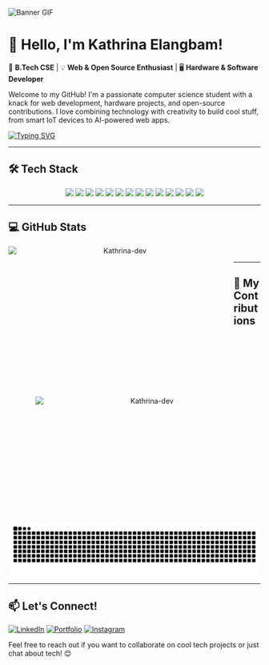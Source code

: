 ![Banner GIF](https://www.icegif.com/wp-content/uploads/2023/12/icegif-95.gif)

# 👋 Hello, I'm Kathrina Elangbam!
🚀 **B.Tech CSE** | 💡 **Web & Open Source Enthusiast** | 🖥️ **Hardware & Software Developer**

Welcome to my GitHub! I'm a passionate computer science student with a knack for web development, hardware projects, and open-source contributions. I love combining technology with creativity to build cool stuff, from smart IoT devices to AI-powered web apps. 

[![Typing SVG](https://readme-typing-svg.demolab.com?size=100&pause=1000&color=violet&center=true&vCenter=true&width=2000&height=200&lines=WEB+DEVELOPER;MERN+STACK;OPEN+SOURCE;IoT+ENTHUSIAST)](https://git.io/typing-svg)

---

## 🛠️ Tech Stack
<div align="center">
  <img width="50" height="auto" src="https://cdn.jsdelivr.net/gh/devicons/devicon@latest/icons/html5/html5-original.svg" />
  <img width="50" height="auto" src="https://cdn.jsdelivr.net/gh/devicons/devicon@latest/icons/css3/css3-original.svg" />
  <img width="50" height="auto" src="https://cdn.jsdelivr.net/gh/devicons/devicon@latest/icons/javascript/javascript-original.svg" />
  <img width="50" height="auto" src="https://cdn.jsdelivr.net/gh/devicons/devicon@latest/icons/react/react-original.svg" />
  <img width="50" height="auto" src="https://cdn.jsdelivr.net/gh/devicons/devicon@latest/icons/vitejs/vitejs-original.svg" />
  <img width="50" height="auto" src="https://cdn.jsdelivr.net/gh/devicons/devicon@latest/icons/reactrouter/reactrouter-original.svg" />
  <img width="50" height="auto" src="https://cdn.jsdelivr.net/gh/devicons/devicon@latest/icons/tailwindcss/tailwindcss-original.svg" />
  <img width="50" height="auto" src="https://cdn.jsdelivr.net/gh/devicons/devicon@latest/icons/nodejs/nodejs-original.svg" />
  <img width="50" height="auto" src="https://cdn.jsdelivr.net/gh/devicons/devicon@latest/icons/mongodb/mongodb-original-wordmark.svg" />
  <img width="50" height="auto" src="https://cdn.jsdelivr.net/gh/devicons/devicon@latest/icons/mongoose/mongoose-original.svg" />          
  <img width="50" height="auto" src="https://cdn.jsdelivr.net/gh/devicons/devicon@latest/icons/python/python-original.svg" />
  <img width="50" height="auto" src="https://cdn.jsdelivr.net/gh/devicons/devicon@latest/icons/java/java-original.svg" />
  <img width="50" height="auto" src="https://cdn.jsdelivr.net/gh/devicons/devicon@latest/icons/arduino/arduino-original.svg" />
  <img width="50" height="auto" src="https://cdn.jsdelivr.net/gh/devicons/devicon@latest/icons/raspberrypi/raspberrypi-original.svg" />          

          
</div> 

---

## 💻 GitHub Stats
<div align=center>
  <p>&nbsp;<img align=left width="450" height="300" src="https://github-readme-stats.vercel.app/api?username=Kathrina-dev&show_icons=true&locale=en&theme=synthwave" alt="Kathrina-dev" /></p>
  
  <img align=right width="450" height="250" src="https://github-readme-stats.vercel.app/api/top-langs?username=Kathrina-dev&show_icons=true&locale=en&layout=compact&theme=synthwave" alt="Kathrina-dev" />
</div>

---

## 🌟 My Contributions
<div align=center>
  
  <img align="center" src="https://github.com/Kathrina-dev/Kathrina-dev/blob/output/github-contribution-grid-snake.svg" alt="light">
  
</div>

---

## 📫 Let's Connect! 
  
  [![LinkedIn](https://img.shields.io/badge/LinkedIn-blue?style=for-the-badge&logo=linkedin)](https://www.linkedin.com/in/kathrina-elangbam-03b6692b3/)
  [![Portfolio](https://img.shields.io/badge/Portfolio-222222?style=for-the-badge&logo=web)](https://kathrina-dev.github.io/Portfolio/)
  [![Instagram](https://img.shields.io/badge/Instagram-E4405F?style=for-the-badge&logo=instagram&logoColor=white)](https://www.instagram.com/kathrina_elangbam/)
  
  Feel free to reach out if you want to collaborate on cool tech projects or just chat about tech! 😊

